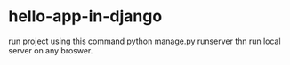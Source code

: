 # hello-app-in-django
run project using this command python manage.py runserver
thn run local server on any broswer.
